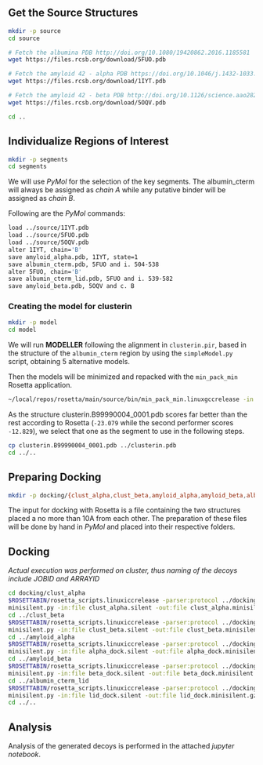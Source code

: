 
## Get the Source Structures

```bash
mkdir -p source
cd source

# Fetch the albumina PDB http://doi.org/10.1080/19420862.2016.1185581
wget https://files.rcsb.org/download/5FUO.pdb

# Fetch the amyloid 42 - alpha PDB https://doi.org/10.1046/j.1432-1033.2002.03271.x
wget https://files.rcsb.org/download/1IYT.pdb

# Fetch the amyloid 42 - beta PDB http://doi.org/10.1126/science.aao2825
wget https://files.rcsb.org/download/5OQV.pdb

cd ..
```

## Individualize Regions of Interest

```bash
mkdir -p segments
cd segments
```

We will use *PyMol* for the selection of the key segments.
The albumin_cterm will always be assigned as *chain A* while any putative binder
will be assigned as *chain B*.

Following are the *PyMol* commands:
```bash
load ../source/1IYT.pdb
load ../source/5FUO.pdb
load ../source/5OQV.pdb
alter 1IYT, chain='B'
save amyloid_alpha.pdb, 1IYT, state=1
save albumin_cterm.pdb, 5FUO and i. 504-538
alter 5FUO, chain='B'
save albumin_cterm_lid.pdb, 5FUO and i. 539-582
save amyloid_beta.pdb, 5OQV and c. B
```

### Creating the model for clusterin

```bash
mkdir -p model
cd model
```

We will run **MODELLER** following the alignment in ```clusterin.pir```, based in the structure of the ```albumin_cterm``` region by
using the ```simpleModel.py``` script, obtaining 5 alternative models.

Then the models will be minimized and repacked with the ```min_pack_min``` Rosetta application.

```bash
~/local/repos/rosetta/main/source/bin/min_pack_min.linuxgccrelease -in:file:s clusterin.B*pdb -out:file:silent clusterin.models.minimized.silent
```

As the structure clusterin.B99990004_0001.pdb scores far better than the rest according to Rosetta (```-23.079``` while the second performer scores ```-12.829```),
we select that one as the segment to use in the following steps.

```bash
cp clusterin.B99990004_0001.pdb ../clusterin.pdb
cd ../..
```

## Preparing Docking

```bash
mkdir -p docking/{clust_alpha,clust_beta,amyloid_alpha,amyloid_beta,albumin_cterm_lid}
```

The input for docking with Rosetta is a file containing the two structures placed a no more than
10A from each other. The preparation of these files will be done by hand in *PyMol* and placed into
their respective folders.

## Docking

*Actual execution was performed on cluster, thus naming of the decoys include JOBID and ARRAYID*

```bash
cd docking/clust_alpha
$ROSETTABIN/rosetta_scripts.linuxiccrelease -parser:protocol ../docking.xml -s clust_alpha.pdb -ex1 -ex2 -docking:sc_min -randomize2 -randomize1 -nstruct 10000 -out:file:silent clust_alpha.silent
minisilent.py -in:file clust_alpha.silent -out:file clust_alpha.minisilent.gz
cd ../clust_beta
$ROSETTABIN/rosetta_scripts.linuxiccrelease -parser:protocol ../docking.xml -s clust_beta.pdb -ex1 -ex2 -docking:sc_min -randomize2 -randomize1 -nstruct 10000 -out:file:silent clust_beta.silent
minisilent.py -in:file clust_beta.silent -out:file clust_beta.minisilent.gz
cd ../amyloid_alpha
$ROSETTABIN/rosetta_scripts.linuxiccrelease -parser:protocol ../docking.xml -s alpha.pdb -ex1 -ex2 -docking:sc_min -randomize2 -randomize1 -nstruct 10000 -out:file:silent alpha_dock.silent
minisilent.py -in:file alpha_dock.silent -out:file alpha_dock.minisilent.gz
cd ../amyloid_beta
$ROSETTABIN/rosetta_scripts.linuxiccrelease -parser:protocol ../docking.xml -s beta.pdb -ex1 -ex2 -docking:sc_min -randomize2 -randomize1 -nstruct 10000 -out:file:silent beta_dock.silent
minisilent.py -in:file beta_dock.silent -out:file beta_dock.minisilent.gz
cd ../albumin_cterm_lid
$ROSETTABIN/rosetta_scripts.linuxiccrelease -parser:protocol ../docking.xml -s lid.pdb -ex1 -ex2 -docking:sc_min -randomize2 -randomize1 -nstruct 10000 -out:file:silent lid_dock.silent
minisilent.py -in:file lid_dock.silent -out:file lid_dock.minisilent.gz
cd ../..
```

## Analysis

Analysis of the generated decoys is performed in the attached *jupyter notebook*.

